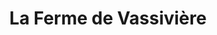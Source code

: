---
title: "La Ferme de Vassivière"
url: /royere-de-vassiviere/la-ferme-de-vassiviere/
shop: ferme
---